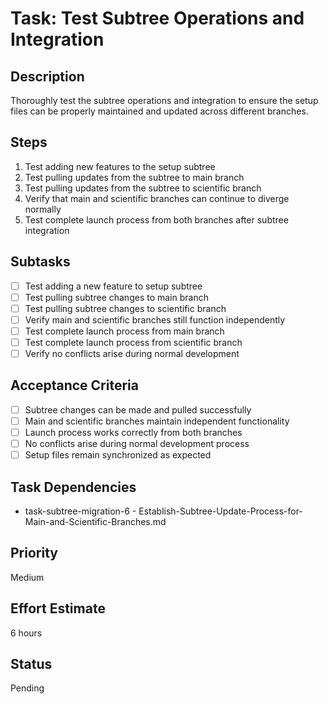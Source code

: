 # Task: Test Subtree Operations and Integration

## Description
Thoroughly test the subtree operations and integration to ensure the setup files can be properly maintained and updated across different branches.

## Steps
1. Test adding new features to the setup subtree
2. Test pulling updates from the subtree to main branch
3. Test pulling updates from the subtree to scientific branch
4. Verify that main and scientific branches can continue to diverge normally
5. Test complete launch process from both branches after subtree integration

## Subtasks
- [ ] Test adding a new feature to setup subtree
- [ ] Test pulling subtree changes to main branch
- [ ] Test pulling subtree changes to scientific branch
- [ ] Verify main and scientific branches still function independently
- [ ] Test complete launch process from main branch
- [ ] Test complete launch process from scientific branch
- [ ] Verify no conflicts arise during normal development

## Acceptance Criteria
- [ ] Subtree changes can be made and pulled successfully
- [ ] Main and scientific branches maintain independent functionality
- [ ] Launch process works correctly from both branches
- [ ] No conflicts arise during normal development process
- [ ] Setup files remain synchronized as expected

## Task Dependencies
- task-subtree-migration-6 - Establish-Subtree-Update-Process-for-Main-and-Scientific-Branches.md

## Priority
Medium

## Effort Estimate
6 hours

## Status
Pending